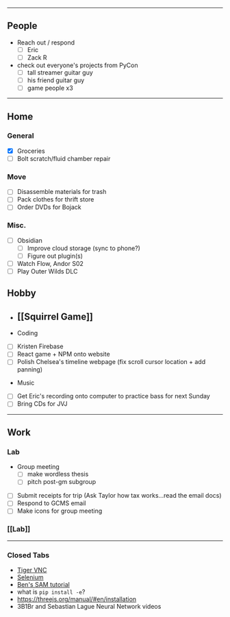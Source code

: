  ---
## People
 - Reach out / respond
	 - [ ] Eric
	 - [ ] Zack R
 - check out everyone's projects from PyCon
	 - [ ] tall streamer guitar guy
	 - [ ] his friend guitar guy
	 - [ ] game people x3
---
## Home

### General
 - [x] Groceries
 - [ ] Bolt scratch/fluid chamber repair
### Move

 - [ ] Disassemble materials for trash
 - [ ] Pack clothes for thrift store
 - [ ] Order DVDs for Bojack

### Misc.
 - [ ] Obsidian
	 - [ ] Improve cloud storage (sync to phone?)
	 - [ ] Figure out plugin(s)
 - [ ] Watch Flow, Andor S02
 - [ ] Play Outer Wilds DLC

## Hobby
 - ## [[Squirrel Game]]
- Coding
 - [ ] Kristen Firebase
 - [ ] React game + NPM onto website
 - [ ] Polish Chelsea's timeline webpage (fix scroll cursor location + add panning)
- Music
- [ ] Get Eric's recording onto computer to practice bass for next Sunday
- [ ] Bring CDs for JVJ

---
## Work
### Lab
-  Group meeting
	- [ ] make wordless thesis
	- [ ] pitch post-gm subgroup
- [ ] Submit receipts for trip (Ask Taylor how tax works...read the email docs)
- [ ] Respond to GCMS email
- [ ] Make icons for group meeting
### [[Lab]]

---
### Closed Tabs
- [Tiger VNC](https://tigervnc.org/)
- [Selenium](https://pypi.org/project/selenium/)
- [Ben's SAM tutorial](https://colab.research.google.com/github/roboflow-ai/notebooks/blob/main/notebooks/how-to-segment-anything-with-sam.ipynb#scrollTo=RHw4yH8XRCo9)
- what is `pip install -e`?
- https://threejs.org/manual/#en/installation
- 3B1Br and Sebastian Lague Neural Network videos
